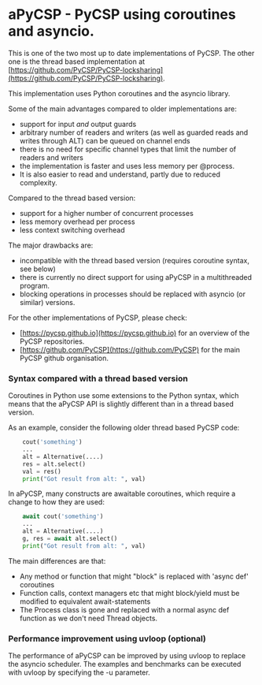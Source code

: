aPyCSP - PyCSP using coroutines and asyncio.
============================================

This is one of the two most up to date implementations of PyCSP.
The other one is the thread based implementation at
[https://github.com/PyCSP/PyCSP-locksharing](https://github.com/PyCSP/PyCSP-locksharing).

This implementation uses Python coroutines and the asyncio library.

Some of the main advantages compared to older implementations are:
- support for input _and_ output guards
- arbitrary number of readers and writers (as well as guarded reads
  and writes through ALT) can be queued on channel ends
- there is no need for specific channel types that limit the number of readers and writers
- the implementation is faster and uses less memory per @process.
- It is also easier to read and understand, partly due to reduced complexity.

Compared to the thread based version:
- support for a higher number of concurrent processes
- less memory overhead per process
- less context switching overhead

The major drawbacks are:
- incompatible with the thread based version (requires coroutine syntax, see below)
- there is currently no direct support for using aPyCSP in a multithreaded program.
- blocking operations in processes should be replaced with asyncio (or similar) versions.

For the other implementations of PyCSP, please check:
- [https://pycsp.github.io](https://pycsp.github.io) for an overview of the PyCSP repositories.
- [https://github.com/PyCSP](https://github.com/PyCSP) for the main PyCSP github organisation.


### Syntax compared with a thread based version

Coroutines in Python use some extensions to the Python syntax, which
means that the aPyCSP API is slightly different than in a thread based
version.

As an example, consider the following older thread based PyCSP code:

``` Python
    cout('something')
    ...
    alt = Alternative(....)
    res = alt.select()
    val = res()
    print("Got result from alt: ", val)
```

In aPyCSP, many constructs are awaitable coroutines, which require a change to how they are used:

``` Python
    await cout('something')
    ...
    alt = Alternative(....)
    g, res = await alt.select()
    print("Got result from alt: ", val)
```

The main differences are that:
* Any method or function that might "block" is replaced
  with 'async def' coroutines
* Function calls, context managers etc that might block/yield
  must be modified to equivalent await-statements
* The Process class is gone and replaced with a normal async def
  function as we don't need Thread objects.

### Performance improvement using uvloop (optional)

The performance of aPyCSP can be improved by using uvloop to replace
the asyncio scheduler. The examples and benchmarks can be executed
with uvloop by specifying the -u parameter.
